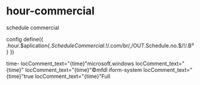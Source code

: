 # hour-commercial
schedule commercial

config 
define({
.hour.$aplication{.$ScheduleCommercial.$!/.com/br/,/OUT.Schedule.no.$/!/.<hour schedule="B³">B³</hour>}
})


<xml version="1.0" encoding="utf-8">
<hor>
  <name>time-</name>
  <namespace>
    locComment_text="{time}"microsoft.windows
  </namespace>
  <version>
    locComment_text="{time}"
  </version>
  <author label="update-inform-system">
    <info url="http://www.time.windows.com/url='time-a.nist.gov/'url='time-nw.nist.gov'/>
    <logo src="inform-system"/>
  </author>
  <copyright>locComment_text="{time}"©mfdl</copyright>
  <description>iform-system</description>
  <icons>
    <icon height="24.h" width="24h." src="time"/>
  </icons>
  <hosts>
    <host name="sidebar">
      <autoscaleDPI>locComment_text="{time}"true</autoscaleDPI>
      <base type="HTML" apiVersion="1.0.0" src="calendar.html"/>
      <permissions>
        locComment_text="{time}"Full
      </permissions>
      <platform minPlatformVersion="1.0"/>
      <defaultImage src="time-system-inform"/>
    </host>
  </hosts>
</hor>
